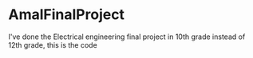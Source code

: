 # AmalFinalProject
I've done the Electrical engineering final project in 10th grade instead of 12th grade, this is the code
